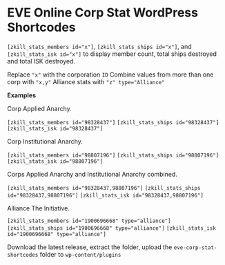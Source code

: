 # EVE Online Corp Stat WordPress Shortcodes
`[zkill_stats_members id="x"]`, `[zkill_stats_ships id="x"]`, and `[zkill_stats_isk id="x"]` to display member count, total ships destroyed and total ISK destroyed.

Replace `"x"` with the corporation `ID`
Combine values from more than one corp with `"x,y"`
Alliance stats with `"z" type="Alliance"`

**Examples**

Corp Applied Anarchy.

`[zkill_stats_members id="98328437"]` `[zkill_stats_ships id="98328437"]` `[zkill_stats_isk id="98328437"]`

Corp Institutional Anarchy.

`[zkill_stats_members id="98807196"]` `[zkill_stats_ships id="98807196"]` `[zkill_stats_isk id="98807196"]`

Corps Applied Anarchy and Institutional Anarchy combined.

`[zkill_stats_members id="98328437,98807196"]` `[zkill_stats_ships id="98328437,98807196"]` `[zkill_stats_isk id="98328437,98807196"]`

Alliance The Initiative.

`[zkill_stats_members id="1900696668" type="alliance"]` `[zkill_stats_ships id="1900696668" type="alliance"]` `[zkill_stats_isk id="1900696668" type="alliance"]`

Download the latest release, extract the folder, upload the `eve-corp-stat-shortcodes` folder to `wp-content/plugins`
